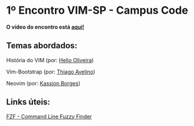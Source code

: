 # 1º Encontro VIM-SP - Campus Code

**O vídeo do encontro está [aqui!](https://www.youtube.com/watch?v=FTb_t5KB3SU)**

## Temas abordados:

História do VIM (por: <a href="https://github.com/heliohead" target="_blank">Helio Oliveira</a>)

Vim-Bootstrap (por: <a href="https://twitter.com/avelino0" target="_blank">Thiago Avelino</a>)

Neovim (por: <a href="https://github.com/kassio" target="_blank">Kassion Borges</a>)

## Links úteis:

<a href="https://github.com/junegunn/fzf" target="_blank">FZF - Command Line Fuzzy Finder</a>

